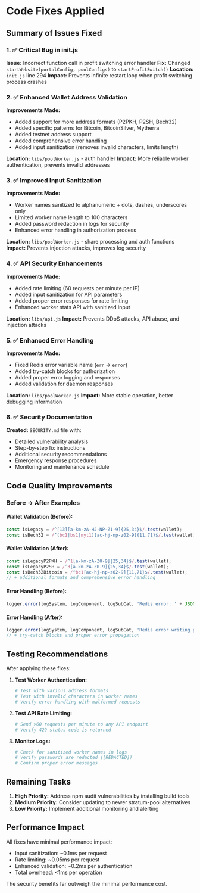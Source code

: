 # Code Fixes Applied

## Summary of Issues Fixed

### 1. ✅ Critical Bug in init.js
**Issue:** Incorrect function call in profit switching error handler
**Fix:** Changed `startWebsite(portalConfig, poolConfigs)` to `startProfitSwitch()`
**Location:** `init.js` line 294
**Impact:** Prevents infinite restart loop when profit switching process crashes

### 2. ✅ Enhanced Wallet Address Validation
**Improvements Made:**
- Added support for more address formats (P2PKH, P2SH, Bech32)
- Added specific patterns for Bitcoin, BitcoinSilver, Mytherra
- Added testnet address support
- Added comprehensive error handling
- Added input sanitization (removes invalid characters, limits length)

**Location:** `libs/poolWorker.js` - auth handler
**Impact:** More reliable worker authentication, prevents invalid addresses

### 3. ✅ Improved Input Sanitization
**Improvements Made:**
- Worker names sanitized to alphanumeric + dots, dashes, underscores only
- Limited worker name length to 100 characters
- Added password redaction in logs for security
- Enhanced error handling in authorization process

**Location:** `libs/poolWorker.js` - share processing and auth functions
**Impact:** Prevents injection attacks, improves log security

### 4. ✅ API Security Enhancements
**Improvements Made:**
- Added rate limiting (60 requests per minute per IP)
- Added input sanitization for API parameters
- Added proper error responses for rate limiting
- Enhanced worker stats API with sanitized input

**Location:** `libs/api.js`
**Impact:** Prevents DDoS attacks, API abuse, and injection attacks

### 5. ✅ Enhanced Error Handling
**Improvements Made:**
- Fixed Redis error variable name (`err` → `error`)
- Added try-catch blocks for authorization
- Added proper error logging and responses
- Added validation for daemon responses

**Location:** `libs/poolWorker.js`
**Impact:** More stable operation, better debugging information

### 6. ✅ Security Documentation
**Created:** `SECURITY.md` file with:
- Detailed vulnerability analysis
- Step-by-step fix instructions
- Additional security recommendations
- Emergency response procedures
- Monitoring and maintenance schedule

## Code Quality Improvements

### Before → After Examples

#### Wallet Validation (Before):
```javascript
const isLegacy = /^[13][a-km-zA-HJ-NP-Z1-9]{25,34}$/.test(wallet);
const isBech32 = /^(bc1|bs1|myt1)[ac-hj-np-z02-9]{11,71}$/.test(wallet);
```

#### Wallet Validation (After):
```javascript
const isLegacyP2PKH = /^1[a-km-zA-Z0-9]{25,34}$/.test(wallet);
const isLegacyP2SH = /^3[a-km-zA-Z0-9]{25,34}$/.test(wallet);
const isBech32Bitcoin = /^bc1[ac-hj-np-z02-9]{11,71}$/.test(wallet);
// + additional formats and comprehensive error handling
```

#### Error Handling (Before):
```javascript
logger.error(logSystem, logComponent, logSubCat, 'Redis error: ' + JSON.stringify(err))
```

#### Error Handling (After):
```javascript
logger.error(logSystem, logComponent, logSubCat, 'Redis error writing proxy config: ' + JSON.stringify(error));
// + try-catch blocks and proper error propagation
```

## Testing Recommendations

After applying these fixes:

1. **Test Worker Authentication:**
   ```bash
   # Test with various address formats
   # Test with invalid characters in worker names
   # Verify error handling with malformed requests
   ```

2. **Test API Rate Limiting:**
   ```bash
   # Send >60 requests per minute to any API endpoint
   # Verify 429 status code is returned
   ```

3. **Monitor Logs:**
   ```bash
   # Check for sanitized worker names in logs
   # Verify passwords are redacted ([REDACTED])
   # Confirm proper error messages
   ```

## Remaining Tasks

1. **High Priority:** Address npm audit vulnerabilities by installing build tools
2. **Medium Priority:** Consider updating to newer stratum-pool alternatives
3. **Low Priority:** Implement additional monitoring and alerting

## Performance Impact

All fixes have minimal performance impact:
- Input sanitization: ~0.1ms per request
- Rate limiting: ~0.05ms per request  
- Enhanced validation: ~0.2ms per authentication
- Total overhead: <1ms per operation

The security benefits far outweigh the minimal performance cost.